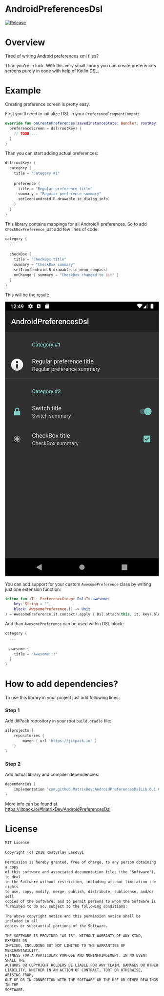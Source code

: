 # AndroidPreferencesDsl

[![Release](https://jitpack.io/v/MatrixDev/flavorAlias.svg)](https://jitpack.io/#MatrixDev/flavorAlias)

# Overview

Tired of writing Android preferences xml files?

Than you're in luck. With this very small library you can create preferences screens purely in code with help of Kotlin DSL.

# Example

Creating preference screen is pretty easy.

First you'll need to initialize DSL in your `PreferenceFragmentCompat`:

```kotlin
override fun onCreatePreferences(savedInstanceState: Bundle?, rootKey: String?) {
  preferenceScreen = dsl(rootKey) {
    // TODO ...
  }
}
```

Than you can start adding actual preferences:

```kotlin
dsl(rootKey) {
  category {
    title = "Category #1"

    preference {
      title = "Regular preference title"
      summary = "Regular preference summary"
      setIcon(android.R.drawable.ic_dialog_info)
    }
  }
}
```

This library contains mappings for all AndroidX preferences. So to add `CheckBoxPreference` just add few lines of code:

```kotlin
category {
  ...

  checkBox {
    title = "CheckBox title"
    summary = "CheckBox summary"
    setIcon(android.R.drawable.ic_menu_compass)
    onChange { summary = "CheckBox changed to $it" }
  }
}
```

This will be the result:

![Example](https://github.com/MatrixDev/AndroidPreferencesDsl/blob/master/AndroidPreferencesDsl.png)

You can add support for your custom `AwesomePreference` class by writing just one extension function:

```kotlin
inline fun <T : PreferenceGroup> Dsl<T>.awesome(
	key: String = "",
	block: AwesomePreference.() -> Unit
) = AwesomePreference(it.context).apply { Dsl.attach(this, it, key).block() }
```

And than `AwesomePreference` can be used within DSL block:

```kotlin
category {
  ...

  awesome {
    title = "Awesome!!!"
  }
}
```

# How to add dependencies?

To use this library in your project just add following lines:

### Step 1

Add JitPack repository in your root `build.gradle` file:

```gradle
allprojects {
    repositories {
        maven { url 'https://jitpack.io' }
    }
}
```

### Step 2

Add actual library and compiler dependencies:

```gradle
dependencies {
    implementation 'com.github.MatrixDev:AndroidPreferencesDslLib:0.1.0'
}
```

More info can be found at https://jitpack.io/#MatrixDev/AndroidPreferencesDsl

# License

```
MIT License

Copyright (c) 2018 Rostyslav Lesovyi

Permission is hereby granted, free of charge, to any person obtaining a copy
of this software and associated documentation files (the "Software"), to deal
in the Software without restriction, including without limitation the rights
to use, copy, modify, merge, publish, distribute, sublicense, and/or sell
copies of the Software, and to permit persons to whom the Software is
furnished to do so, subject to the following conditions:

The above copyright notice and this permission notice shall be included in all
copies or substantial portions of the Software.

THE SOFTWARE IS PROVIDED "AS IS", WITHOUT WARRANTY OF ANY KIND, EXPRESS OR
IMPLIED, INCLUDING BUT NOT LIMITED TO THE WARRANTIES OF MERCHANTABILITY,
FITNESS FOR A PARTICULAR PURPOSE AND NONINFRINGEMENT. IN NO EVENT SHALL THE
AUTHORS OR COPYRIGHT HOLDERS BE LIABLE FOR ANY CLAIM, DAMAGES OR OTHER
LIABILITY, WHETHER IN AN ACTION OF CONTRACT, TORT OR OTHERWISE, ARISING FROM,
OUT OF OR IN CONNECTION WITH THE SOFTWARE OR THE USE OR OTHER DEALINGS IN THE
SOFTWARE.
```
